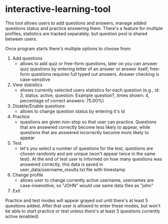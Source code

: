 # interactive-learning-tool

This tool allows users to add questions and answers, manage added questions status and practice answering them.
There's a feature for multiple profiles, statistics are tracked separately, but question pool is shared between users.

Once program starts there's multiple options to choose from:

1. Add questions
   - allows to add quiz or free-form questions, later on you can answer quiz questions by entering letter of an answer or
     answer itself, free-form questions requires full typed out answers. Answer checking is case-sensitive
2. View statistics
   - shows currently selected users statistics for each question (e.g., id: 3, status: active, question: Example question?, times shown: 4, percentage of correct answers: 75.00%)
3. Disable/Enable questions
   - allows to change question status by entering it's id
4. Practice
   - questions are given non-stop so that user can practice. Questions that are answered correctly become less likely to appear,
     while questions that are answered incorrectly become more likely to appear
5. Test
   - let's you select a number of questions for the test, questions are chosen randomly and are unique (won't appear twice in the
     same test). At the end of test user is informed on how many questions was answered correctly, this data is saved in user_data/username_results.txt
     file with timestamp
6. Change profile
   - allows user to change currently active username, usernames are case-insensitive, so "JOHN" would use same data files as "john"
7. Exit

Practice and test modes will appear grayed out until there's at least 5 questions added. After that user is allowed to enter these
modes, but won't be able to start practice or test unless there's at least 3 questions currently active (enabled)
